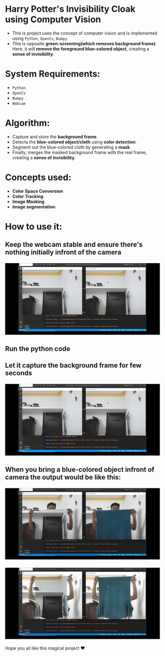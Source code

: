 # Harry Potter's Invisibility Cloak using Computer Vision

- This is project uses the concept of computer vision and is implemented using  ```Python```, ```OpenCv```, ```Numpy```.
- This is opposite **green-screening(which removes background frame)**. Here, it will **remove the foreground blue-colored object**, creating a **sense of invisibility**.

# System Requirements:
- ```Python```
- ```OpenCv``` 
- ```Numpy```
- ```Webcam```


# Algorithm:
- Capture and store the **background frame**.
- Detects the **blue-colored object/cloth** using **color detection**.
- Segment out the blue-colored cloth by generating a **mask**.
- Finally, merges the masked background frame with the real frame, creating a **sense of invisibility**.
# Concepts used:

- **Color Space Conversion**
- **Color Tracking**
- **Image Masking**
- **Image segmentation**

# How to use it:

## Keep the webcam stable and ensure there's nothing initially infront of the camera

### ![image](Screenshots/Screenshot_20220705_214916_2.jpg)

## Run the python code

## Let it capture the background frame for few seconds
### ![image](Screenshots/Screenshot_20220705_214916_2.jpg)

## When you bring a blue-colored object infront of camera the output would be like this:

 ### ![image](Screenshots/Screenshot_20220705_214950.jpg)

 ### ![image](Screenshots/Screenshot_20220705_215003.jpg)


Hope you all like this magical project :heart:
